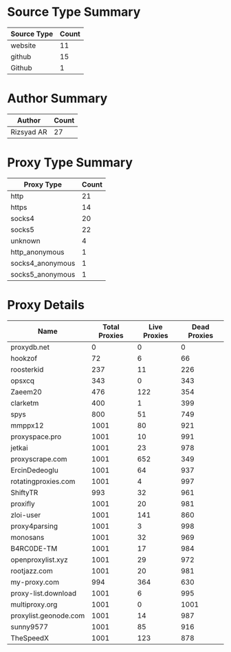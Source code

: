 # Source Type Summary

| Source Type | Count |
|-------------|-------|
| website | 11 |
| github | 15 |
| Github | 1 |


# Author Summary

| Author | Count |
|--------|-------|
| Rizsyad AR | 27 |


# Proxy Type Summary

| Proxy Type | Count |
|------------|-------|
| http | 21 |
| https | 14 |
| socks4 | 20 |
| socks5 | 22 |
| unknown | 4 |
| http_anonymous | 1 |
| socks4_anonymous | 1 |
| socks5_anonymous | 1 |


# Proxy Details

| Name | Total Proxies | Live Proxies | Dead Proxies |
|------|---------------|--------------|---------------|
| proxydb.net | 0 | 0 | 0 |
| hookzof | 72 | 6 | 66 |
| roosterkid | 237 | 11 | 226 |
| opsxcq | 343 | 0 | 343 |
| Zaeem20 | 476 | 122 | 354 |
| clarketm | 400 | 1 | 399 |
| spys | 800 | 51 | 749 |
| mmppx12 | 1001 | 80 | 921 |
| proxyspace.pro | 1001 | 10 | 991 |
| jetkai | 1001 | 23 | 978 |
| proxyscrape.com | 1001 | 652 | 349 |
| ErcinDedeoglu | 1001 | 64 | 937 |
| rotatingproxies.com | 1001 | 4 | 997 |
| ShiftyTR | 993 | 32 | 961 |
| proxifly | 1001 | 20 | 981 |
| zloi-user | 1001 | 141 | 860 |
| proxy4parsing | 1001 | 3 | 998 |
| monosans | 1001 | 32 | 969 |
| B4RC0DE-TM | 1001 | 17 | 984 |
| openproxylist.xyz | 1001 | 29 | 972 |
| rootjazz.com | 1001 | 20 | 981 |
| my-proxy.com | 994 | 364 | 630 |
| proxy-list.download | 1001 | 6 | 995 |
| multiproxy.org | 1001 | 0 | 1001 |
| proxylist.geonode.com | 1001 | 14 | 987 |
| sunny9577 | 1001 | 85 | 916 |
| TheSpeedX | 1001 | 123 | 878 |
